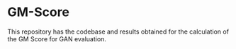 # GM-Score
This repository has the codebase and results obtained for the calculation of the GM Score for GAN evaluation.
